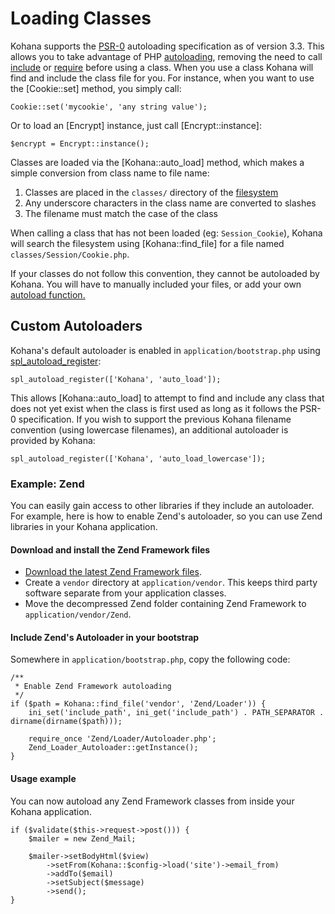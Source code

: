 # Loading Classes

Kohana supports the [PSR-0](https://github.com/php-fig/fig-standards/blob/master/accepted/PSR-0.md) autoloading specification as of version 3.3. This allows you to take advantage of PHP [autoloading](http://php.net/manual/language.oop5.autoload.php), removing the need to call [include](http://php.net/include) or [require](http://php.net/require) before using a class. When you use a class Kohana will find and include the class file for you. For instance, when you want to use the [Cookie::set] method, you simply call:

    Cookie::set('mycookie', 'any string value');

Or to load an [Encrypt] instance, just call [Encrypt::instance]:

    $encrypt = Encrypt::instance();

Classes are loaded via the [Kohana::auto_load] method, which makes a simple conversion from class name to file name:

1. Classes are placed in the `classes/` directory of the [filesystem](files)
2. Any underscore characters in the class name are converted to slashes
2. The filename must match the case of the class

When calling a class that has not been loaded (eg: `Session_Cookie`), Kohana will search the filesystem using [Kohana::find_file] for a file named `classes/Session/Cookie.php`.

If your classes do not follow this convention, they cannot be autoloaded by Kohana. You will have to manually included your files, or add your own [autoload function.](http://us3.php.net/manual/en/function.spl-autoload-register.php)

## Custom Autoloaders

Kohana's default autoloader is enabled in `application/bootstrap.php` using [spl_autoload_register](http://php.net/spl_autoload_register):

    spl_autoload_register(['Kohana', 'auto_load']);

This allows [Kohana::auto_load] to attempt to find and include any class that does not yet exist when the class is first used as long as it follows the PSR-0 specification. If you wish to support the previous Kohana filename convention (using lowercase filenames), an additional autoloader is provided by Kohana:

    spl_autoload_register(['Kohana', 'auto_load_lowercase']);


### Example: Zend

You can easily gain access to other libraries if they include an autoloader. For example, here is how to enable Zend's autoloader, so you can use Zend libraries in your Kohana application.

#### Download and install the Zend Framework files

- [Download the latest Zend Framework files](http://framework.zend.com/download/latest).
- Create a `vendor` directory at `application/vendor`. This keeps third party software separate from your application classes.
- Move the decompressed Zend folder containing Zend Framework to `application/vendor/Zend`.


#### Include Zend's Autoloader in your bootstrap

Somewhere in `application/bootstrap.php`, copy the following code:

    /**
     * Enable Zend Framework autoloading
     */
    if ($path = Kohana::find_file('vendor', 'Zend/Loader')) {
        ini_set('include_path', ini_get('include_path') . PATH_SEPARATOR . dirname(dirname($path)));

        require_once 'Zend/Loader/Autoloader.php';
        Zend_Loader_Autoloader::getInstance();
    }

#### Usage example

You can now autoload any Zend Framework classes from inside your Kohana application.

    if ($validate($this->request->post())) {
        $mailer = new Zend_Mail;

        $mailer->setBodyHtml($view)
            ->setFrom(Kohana::$config->load('site')->email_from)
            ->addTo($email)
            ->setSubject($message)
            ->send();
    }
